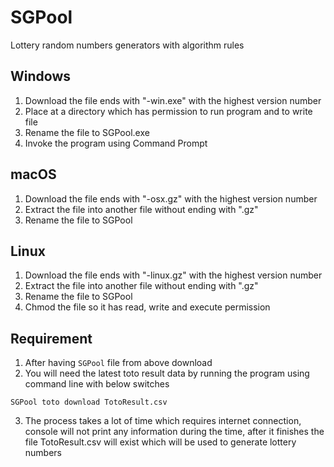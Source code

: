 # SGPool
Lottery random numbers generators with algorithm rules

## Windows
1. Download the file ends with "-win.exe" with the highest version number
2. Place at a directory which has permission to run program and to write file
3. Rename the file to SGPool.exe
4. Invoke the program using Command Prompt

## macOS
1. Download the file ends with "-osx.gz" with the highest version number
2. Extract the file into another file without ending with ".gz"
3. Rename the file to SGPool

## Linux
1. Download the file ends with "-linux.gz" with the highest version number
2. Extract the file into another file without ending with ".gz"
3. Rename the file to SGPool
4. Chmod the file so it has read, write and execute permission

## Requirement
1. After having `SGPool` file from above download
2. You will need the latest toto result data by running the program using command line with below switches
```
SGPool toto download TotoResult.csv
```
3. The process takes a lot of time which requires internet connection, console will not print any information during the time, after it finishes the file TotoResult.csv will exist which will be used to generate lottery numbers
